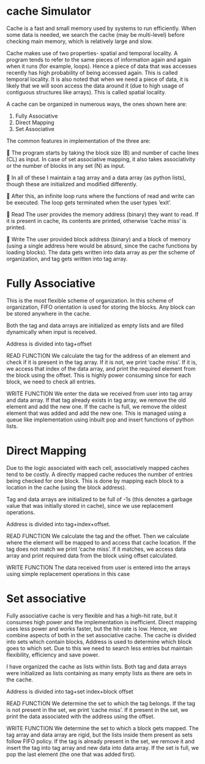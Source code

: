 # cache Simulator

Cache is a fast and small memory used by systems to run efficiently. When some data is needed, we search the cache (may be multi-level) before checking main memory, which is
relatively large and slow.

Cache makes use of two properties- spatial and temporal locality. A program tends to refer to the same pieces of information again and again when it runs (for example, loops). Hence a piece of data that was accesses recently has high probability of being accessed again. This is called temporal locality. It is also noted that when we need a piece of data, it is likely that we will soon access the data around it (due to high usage of contiguous structures like arrays). This is called spatial locality.

A cache can be organized in numerous ways, the ones shown here are:
  1. Fully Associative
  2. Direct Mapping
  3. Set Associative

The common features in implementation of the three are:

 The program starts by taking the block size (B) and number of cache lines (CL) as input. In case of set associative mapping, it also takes associativity or the number of blocks in any set (N) as input. 

 In all of these I maintain a tag array and a data array (as python lists), though these are initialized and modified differently.

 After this, an infinite loop runs where the functions of read and write can be executed. The loop gets terminated when the user types ‘exit’.

 Read
The user provides the memory address (binary) they want to read. If it is present in cache, its contents are printed, otherwise ‘cache miss’ is printed.

 Write
The user provided block address (binary) and a block of memory (using a single address here would be absurd, since the cache functions by loading blocks). The data
gets written into data array as per the scheme of organization, and tag gets written
into tag array.


# Fully Associative
This is the most flexible scheme of organization. In this scheme of organization, FIFO orientation is used for storing the blocks. Any block can be stored anywhere in the cache.

Both the tag and data arrays are initialized as empty lists and are filled dynamically when input is received.

Address is divided into tag+offset

READ FUNCTION
We calculate the tag for the address of an element and check if it is present in the tag array. If it is not, we print ‘cache miss’. If it is, we access that index of the data array, and print the required element from the block using the offset. This is highly power consuming since for each block, we need to check all entries.

WRITE FUNCTION
We enter the data we received from user into tag array and data array. If that tag already exists in tag array, we remove the old element and add the new one. If the cache is full, we remove the oldest element that was added and add the new one. This is managed using a queue like implementation using inbuilt pop and insert functions of python lists.

# Direct Mapping
Due to the logic associated with each cell, associatively mapped caches tend to be costly. A directly mapped cache reduces the number of entries being checked for one block. This is done by mapping each block to a location in the cache (using the block address).

Tag and data arrays are initialized to be full of -1s (this denotes a garbage value that was initially stored in cache), since we use replacement operations.

Address is divided into tag+index+offset.

READ FUNCTION
We calculate the tag and the offset. Then we calculate where the element will be mapped to and access that cache location. If the tag does not match we print ‘cache miss’. If it matches, we access data array and print required data from the block using offset calculated.

WRITE FUNCTION
The data received from user is entered into the arrays using simple replacement operations in this case

# Set associative
Fully associative cache is very flexible and has a high-hit rate, but it consumes high power and the implementation is inefficient. Direct mapping uses less power and works faster, but the hit-rate is low. Hence, we combine aspects of both in the set associative cache. The cache is divided into sets which contain blocks, Address is used to determine which block goes to which set. Due to this we need to search less entries but maintain flexibility, efficiency and save power.

I have organized the cache as lists within lists. Both tag and data arrays were initialized as lists containing as many empty lists as there are sets in the cache.

Address is divided into tag+set index+block offset

READ FUNCTION
We determine the set to which the tag belongs. If the tag is not present in the set, we print ‘cache miss’. If it present in the set, we print the data associated with the address using the offset.

WRITE FUNCTION
We determine the set to which a block gets mapped. The tag array and data array are rigid, but the lists inside them present as sets follow FIFO policy. If the tag is already present in the set, we remove it and insert the tag into tag array and new data into data array. If the set is full, we pop the last element (the one that was added first).
